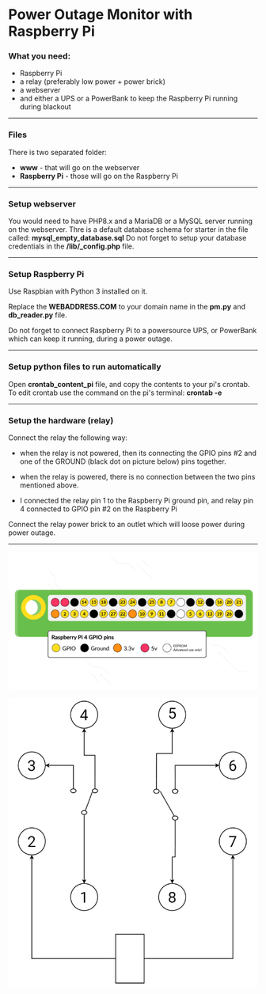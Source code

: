 # Power Outage Monitor with Raspberry Pi

### What you need:
- Raspberry Pi
- a relay (preferably low power + power brick)
- a webserver
- and either a UPS or a PowerBank to keep the Raspberry Pi running during blackout

--------

### Files

There is two separated folder:
- **www** - that will go on the webserver
- **Raspberry Pi** - those will go on the Raspberry Pi


-------------

### Setup webserver
You would need to have PHP8.x and a MariaDB or a MySQL server running on the webserver.
Thre is a default database schema for starter in the file called: **mysql_empty_database.sql**
Do not forget to setup your database credentials in the **/lib/_config.php** file.

-------------

### Setup Raspberry Pi
Use Raspbian with Python 3 installed on it.

Replace the **WEBADDRESS.COM** to your domain name in the **pm.py** and **db_reader.py** file.

Do not forget to connect Raspberry Pi to a powersource UPS, or PowerBank which can keep it running, during a power outage.

-------------

### Setup python files to run automatically
Open **crontab_content_pi** file, and copy the contents to your pi's crontab.
To edit crontab use the command on the pi's terminal: **crontab -e**

-------------

### Setup the hardware (relay)

Connect the relay the following way:
- when the relay is not powered, then its connecting the GPIO pins #2 and one of the GROUND (black dot on picture below) pins together.
- when the relay is powered, there is no connection between the two pins mentioned above.

- I connected the relay pin 1 to the Raspberry Pi ground pin, and relay pin 4 connected to GPIO pin #2 on the Raspberry Pi

Connect the relay power brick to an outlet which will loose power during power outage.


--------

![](https://raw.githubusercontent.com/aml-one/poweroutage/refs/heads/main/gpio_pin.png)

![](https://raw.githubusercontent.com/aml-one/poweroutage/refs/heads/main/relay.png)

